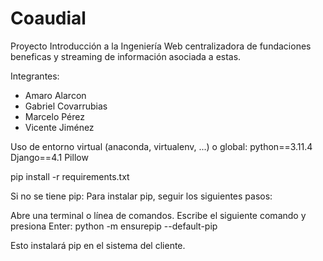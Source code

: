 # Coaudial
Proyecto Introducción a la Ingeniería
Web centralizadora de fundaciones beneficas y streaming de información asociada a estas.

Integrantes:
- Amaro Alarcon
- Gabriel Covarrubias
- Marcelo Pérez
- Vicente Jiménez


Uso de entorno virtual (anaconda, virtualenv, ...) o global: 
python==3.11.4
Django==4.1
Pillow

pip install -r requirements.txt

Si no se tiene pip:
Para instalar pip, seguir los siguientes pasos:

Abre una terminal o línea de comandos.
Escribe el siguiente comando y presiona Enter:
python -m ensurepip --default-pip

Esto instalará pip en el sistema del cliente.

